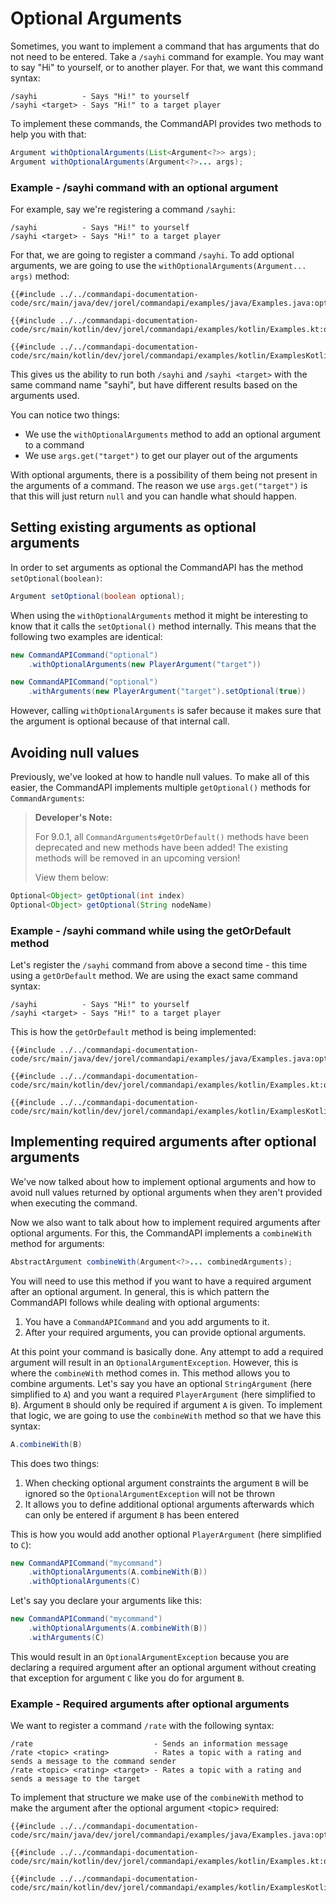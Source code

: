 # Optional Arguments

Sometimes, you want to implement a command that has arguments that do not need to be entered. Take a `/sayhi` command for example. You may want to say "Hi" to yourself, or to another player. For that, we want this command syntax:

```mccmd
/sayhi          - Says "Hi!" to yourself
/sayhi <target> - Says "Hi!" to a target player
```

To implement these commands, the CommandAPI provides two methods to help you with that:

```java
Argument withOptionalArguments(List<Argument<?>> args);
Argument withOptionalArguments(Argument<?>... args);
```

<div class="example">

### Example - /sayhi command with an optional argument

For example, say we're registering a command `/sayhi`:

```mccmd
/sayhi          - Says "Hi!" to yourself
/sayhi <target> - Says "Hi!" to a target player
```

For that, we are going to register a command `/sayhi`. To add optional arguments, we are going to use the `withOptionalArguments(Argument... args)` method:

<div class="multi-pre">

```java,Java
{{#include ../../commandapi-documentation-code/src/main/java/dev/jorel/commandapi/examples/java/Examples.java:optionalArguments1}}
```

```kotlin,Kotlin
{{#include ../../commandapi-documentation-code/src/main/kotlin/dev/jorel/commandapi/examples/kotlin/Examples.kt:optionalArguments1}}
```

```kotlin,Kotlin_DSL
{{#include ../../commandapi-documentation-code/src/main/kotlin/dev/jorel/commandapi/examples/kotlin/ExamplesKotlinDSL.kt:optionalArguments1}}
```

</div>

This gives us the ability to run both `/sayhi` and `/sayhi <target>` with the same command name "sayhi", but have different results based on the arguments used.

You can notice two things:

- We use the `withOptionalArguments` method to add an optional argument to a command
- We use `args.get("target")` to get our player out of the arguments

With optional arguments, there is a possibility of them being not present in the arguments of a command. The reason we use `args.get("target")` is that this will just return `null` and you can handle what should happen.

</div>

## Setting existing arguments as optional arguments

In order to set arguments as optional the CommandAPI has the method `setOptional(boolean)`:

```java
Argument setOptional(boolean optional);
```

When using the `withOptionalArguments` method it might be interesting to know that it calls the `setOptional()` method internally. This means that the following two examples are identical:

```java
new CommandAPICommand("optional")
    .withOptionalArguments(new PlayerArgument("target"))
```

```java
new CommandAPICommand("optional")
    .withArguments(new PlayerArgument("target").setOptional(true))
```

However, calling `withOptionalArguments` is safer because it makes sure that the argument is optional because of that internal call.

## Avoiding null values

Previously, we've looked at how to handle null values. To make all of this easier, the CommandAPI implements multiple `getOptional()` methods for `CommandArguments`:

<div class="warning">

> **Developer's Note:**
> 
> For 9.0.1, all `CommandArguments#getOrDefault()` methods have been deprecated and new methods have been added!
> The existing methods will be removed in an upcoming version!
>
> View them below:

</div>

```java
Optional<Object> getOptional(int index)
Optional<Object> getOptional(String nodeName)
```

<div class="example">

### Example - /sayhi command while using the getOrDefault method

Let's register the `/sayhi` command from above a second time - this time using a `getOrDefault` method. We are using the exact same command syntax:

```mccmd
/sayhi          - Says "Hi!" to yourself
/sayhi <target> - Says "Hi!" to a target player
```

This is how the `getOrDefault` method is being implemented:

<div class="multi-pre">

```java,Java
{{#include ../../commandapi-documentation-code/src/main/java/dev/jorel/commandapi/examples/java/Examples.java:optionalArguments2}}
```

```kotlin,Kotlin
{{#include ../../commandapi-documentation-code/src/main/kotlin/dev/jorel/commandapi/examples/kotlin/Examples.kt:optionalArguments2}}
```

```kotlin,Kotlin_DSL
{{#include ../../commandapi-documentation-code/src/main/kotlin/dev/jorel/commandapi/examples/kotlin/ExamplesKotlinDSL.kt:optionalArguments2}}
```

</div>

</div>

## Implementing required arguments after optional arguments

We've now talked about how to implement optional arguments and how to avoid null values returned by optional arguments when they aren't provided when executing the command.

Now we also want to talk about how to implement required arguments after optional arguments. For this, the CommandAPI implements a `combineWith` method for arguments:

```java
AbstractArgument combineWith(Argument<?>... combinedArguments);
```

You will need to use this method if you want to have a required argument after an optional argument. In general, this is which pattern the CommandAPI follows while dealing with optional arguments:

1. You have a `CommandAPICommand` and you add arguments to it.
2. After your required arguments, you can provide optional arguments.

At this point your command is basically done. Any attempt to add a required argument will result in an `OptionalArgumentException`. However, this is where the `combineWith` method comes in.
This method allows you to combine arguments. Let's say you have an optional `StringArgument` (here simplified to `A`) and you want a required `PlayerArgument` (here simplified to `B`).
Argument `B` should only be required if argument `A` is given. To implement that logic, we are going to use the `combineWith` method so that we have this syntax:

```java
A.combineWith(B)
```

This does two things:

1. When checking optional argument constraints the argument `B` will be ignored so the `OptionalArgumentException` will not be thrown
2. It allows you to define additional optional arguments afterwards which can only be entered if argument `B` has been entered

This is how you would add another optional `PlayerArgument` (here simplified to `C`):

```java
new CommandAPICommand("mycommand")
    .withOptionalArguments(A.combineWith(B))
    .withOptionalArguments(C)
```

Let's say you declare your arguments like this:

```java
new CommandAPICommand("mycommand")
    .withOptionalArguments(A.combineWith(B))
    .withArguments(C)
```

This would result in an `OptionalArgumentException` because you are declaring a required argument after an optional argument without creating that exception for argument `C` like you do for argument `B`.

<div class="example">

### Example - Required arguments after optional arguments

We want to register a command `/rate` with the following syntax:

```mccmd
/rate                           - Sends an information message
/rate <topic> <rating>          - Rates a topic with a rating and sends a message to the command sender
/rate <topic> <rating> <target> - Rates a topic with a rating and sends a message to the target
```

To implement that structure we make use of the `combineWith` method to make the argument after the optional argument \<topic> required:

<div class="multi-pre">

```java,Java
{{#include ../../commandapi-documentation-code/src/main/java/dev/jorel/commandapi/examples/java/Examples.java:optionalArguments3}}
```

```kotlin,Kotlin
{{#include ../../commandapi-documentation-code/src/main/kotlin/dev/jorel/commandapi/examples/kotlin/Examples.kt:optionalArguments3}}
```

```kotlin,Kotlin_DSL
{{#include ../../commandapi-documentation-code/src/main/kotlin/dev/jorel/commandapi/examples/kotlin/ExamplesKotlinDSL.kt:optionalArguments3}}
```

</div>

</div>
